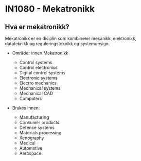 # IN1080 - Mekatronikk

## Hva er mekatronikk?
Mekatronikk er en disiplin som kombinerer mekanikk, elektronikk, datateknikk og reguleringsteknikk og systemdesign.

- Områder innen Mekatronikk
    * Control systems
    * Control electronics
    * Digital control systems
    * Electronic systems
    * Electro mechanics
    * Mechanical systems
    * Mechanical CAD
    * Computers

- Brukes innen:
    * Manufacturing
    * Consumer products
    * Defence systems
    * Materials processing
    * Xenography
    * Medical
    * Automotive
    * Aerospace

